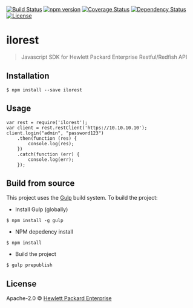 [![Build Status](https://travis-ci.org/HewlettPackard/javascript-ilorest-library.svg?branch=master)](https://travis-ci.org/HewlettPackard/javascript-ilorest-library)
[![npm version](https://badge.fury.io/js/ilorest.svg)](https://badge.fury.io/js/ilorest)
[![Coverage Status](https://coveralls.io/repos/github/HewlettPackard/javascript-ilorest-library/badge.svg?branch=master)](https://coveralls.io/github/HewlettPackard/javascript-ilorest-library?branch=master)
[![Dependency Status](https://david-dm.org/HewlettPackard/javascript-ilorest-library.svg)](https://david-dm.org/HewlettPackard/javascript-ilorest-library)
[![License](https://img.shields.io/badge/license-Apache%202-blue.svg)](https://raw.githubusercontent.com/HewlettPackard/javascript-ilorest-library/master/LICENSE)
# ilorest
> Javascript SDK for Hewlett Packard Enterprise Restful/Redfish API

## Installation
```
$ npm install --save ilorest
```

## Usage
```
var rest = require('ilorest');
var client = rest.restClient('https://10.10.10.10');
client.login("admin", "password123")
    .then(function (res) {
        console.log(res);
    })
    .catch(function (err) {
        console.log(err);
    });
```

## Build from source
This project uses the [Gulp](http://gulpjs.com/) build system.  To build the project:

- Install Gulp (globally)
```
$ npm install -g gulp
```
- NPM depedency install
```
$ npm install
```
- Build the project
```
$ gulp prepublish
```


## License

Apache-2.0 © [Hewlett Packard Enterprise](https://www.hpe.com)
